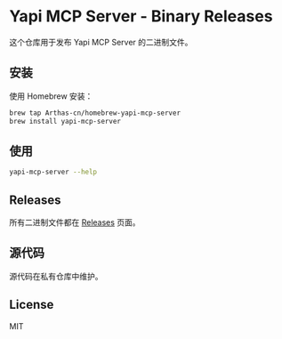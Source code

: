 # Yapi MCP Server - Binary Releases

这个仓库用于发布 Yapi MCP Server 的二进制文件。

## 安装

使用 Homebrew 安装：

```bash
brew tap Arthas-cn/homebrew-yapi-mcp-server
brew install yapi-mcp-server
```

## 使用

```bash
yapi-mcp-server --help
```

## Releases

所有二进制文件都在 [Releases](https://github.com/Arthas-cn/yapi-mcp-server-releases/releases) 页面。

## 源代码

源代码在私有仓库中维护。

## License

MIT


